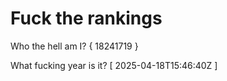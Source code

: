 # Fuck the rankings

Who the hell am I?
{ 18241719 }

What fucking year is it?
[ 2025-04-18T15:46:40Z ]
